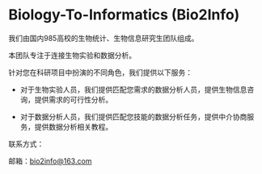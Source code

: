 # Biology-To-Informatics (Bio2Info)

我们由国内985高校的生物统计、生物信息研究生团队组成。

本团队专注于连接生物实验和数据分析。

针对您在科研项目中扮演的不同角色，我们提供以下服务：

* 对于生物实验人员，我们提供匹配您需求的数据分析人员，提供生物信息咨询，提供需求的可行性分析。

* 对于数据分析人员，我们提供匹配您技能的数据分析任务，提供中介协商服务，提供数据分析相关教程。

联系方式：

邮箱：bio2info@163.com
